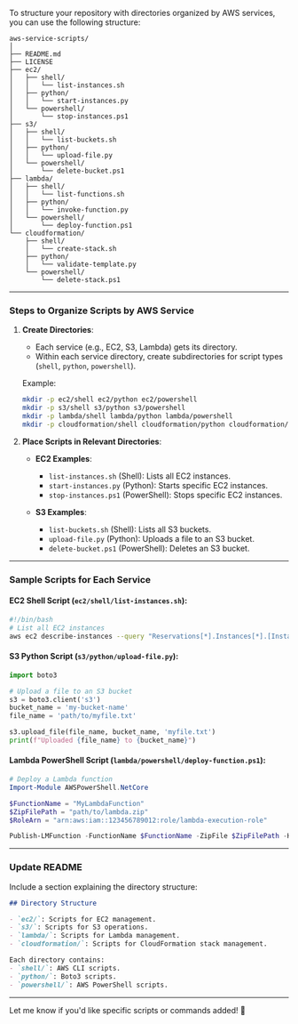 To structure your repository with directories organized by AWS services, you can use the following structure:

```
aws-service-scripts/
│
├── README.md
├── LICENSE
├── ec2/
│   ├── shell/
│   │   └── list-instances.sh
│   ├── python/
│   │   └── start-instances.py
│   └── powershell/
│       └── stop-instances.ps1
├── s3/
│   ├── shell/
│   │   └── list-buckets.sh
│   ├── python/
│   │   └── upload-file.py
│   └── powershell/
│       └── delete-bucket.ps1
├── lambda/
│   ├── shell/
│   │   └── list-functions.sh
│   ├── python/
│   │   └── invoke-function.py
│   └── powershell/
│       └── deploy-function.ps1
└── cloudformation/
    ├── shell/
    │   └── create-stack.sh
    ├── python/
    │   └── validate-template.py
    └── powershell/
        └── delete-stack.ps1
```

---

### **Steps to Organize Scripts by AWS Service**
1. **Create Directories**:
   - Each service (e.g., EC2, S3, Lambda) gets its directory.
   - Within each service directory, create subdirectories for script types (`shell`, `python`, `powershell`).

   Example:
   ```bash
   mkdir -p ec2/shell ec2/python ec2/powershell
   mkdir -p s3/shell s3/python s3/powershell
   mkdir -p lambda/shell lambda/python lambda/powershell
   mkdir -p cloudformation/shell cloudformation/python cloudformation/powershell
   ```

2. **Place Scripts in Relevant Directories**:
   - **EC2 Examples**:
     - `list-instances.sh` (Shell): Lists all EC2 instances.
     - `start-instances.py` (Python): Starts specific EC2 instances.
     - `stop-instances.ps1` (PowerShell): Stops specific EC2 instances.

   - **S3 Examples**:
     - `list-buckets.sh` (Shell): Lists all S3 buckets.
     - `upload-file.py` (Python): Uploads a file to an S3 bucket.
     - `delete-bucket.ps1` (PowerShell): Deletes an S3 bucket.

---

### **Sample Scripts for Each Service**

#### **EC2 Shell Script (`ec2/shell/list-instances.sh`)**:
```bash
#!/bin/bash
# List all EC2 instances
aws ec2 describe-instances --query "Reservations[*].Instances[*].[InstanceId,State.Name]" --output table
```

#### **S3 Python Script (`s3/python/upload-file.py`)**:
```python
import boto3

# Upload a file to an S3 bucket
s3 = boto3.client('s3')
bucket_name = 'my-bucket-name'
file_name = 'path/to/myfile.txt'

s3.upload_file(file_name, bucket_name, 'myfile.txt')
print(f"Uploaded {file_name} to {bucket_name}")
```

#### **Lambda PowerShell Script (`lambda/powershell/deploy-function.ps1`)**:
```powershell
# Deploy a Lambda function
Import-Module AWSPowerShell.NetCore

$FunctionName = "MyLambdaFunction"
$ZipFilePath = "path/to/lambda.zip"
$RoleArn = "arn:aws:iam::123456789012:role/lambda-execution-role"

Publish-LMFunction -FunctionName $FunctionName -ZipFile $ZipFilePath -Handler "lambda_function.lambda_handler" -Runtime "python3.9" -Role $RoleArn
```

---

### **Update README**
Include a section explaining the directory structure:
```markdown
## Directory Structure

- `ec2/`: Scripts for EC2 management.
- `s3/`: Scripts for S3 operations.
- `lambda/`: Scripts for Lambda management.
- `cloudformation/`: Scripts for CloudFormation stack management.

Each directory contains:
- `shell/`: AWS CLI scripts.
- `python/`: Boto3 scripts.
- `powershell/`: AWS PowerShell scripts.
```

---

Let me know if you'd like specific scripts or commands added! 🚀